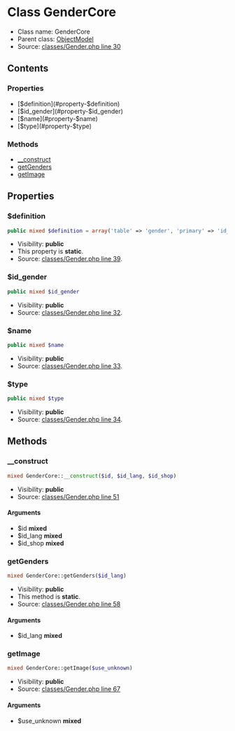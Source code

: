 Class GenderCore
=====================





* Class name: GenderCore
* Parent class: [ObjectModel](class.ObjectModelCore.md)
* Source: [classes/Gender.php line 30](https://github.com/PrestaShop/PrestaShop/blob/1.6.0.10/classes/Gender.php#L30)


Contents
--------


### Properties

* [$definition](#property-$definition)
* [$id_gender](#property-$id_gender)
* [$name](#property-$name)
* [$type](#property-$type)

### Methods

* [__construct](#method-__construct)
* [getGenders](#method-getGenders)
* [getImage](#method-getImage)




Properties
----------


### <a name="property-$definition"></a>$definition

```php
public mixed $definition = array('table' => 'gender', 'primary' => 'id_gender', 'multilang' => true, 'fields' => array('type' => array('type' => self::TYPE_INT, 'required' => true), 'name' => array('type' => self::TYPE_STRING, 'lang' => true, 'validate' => 'isString', 'required' => true, 'size' => 20)))
```





* Visibility: **public**
* This property is **static**.
* Source: [classes/Gender.php line 39](https://github.com/PrestaShop/PrestaShop/blob/1.6.0.10/classes/Gender.php#L39).


### <a name="property-$id_gender"></a>$id_gender

```php
public mixed $id_gender
```





* Visibility: **public**
* Source: [classes/Gender.php line 32](https://github.com/PrestaShop/PrestaShop/blob/1.6.0.10/classes/Gender.php#L32).


### <a name="property-$name"></a>$name

```php
public mixed $name
```





* Visibility: **public**
* Source: [classes/Gender.php line 33](https://github.com/PrestaShop/PrestaShop/blob/1.6.0.10/classes/Gender.php#L33).


### <a name="property-$type"></a>$type

```php
public mixed $type
```





* Visibility: **public**
* Source: [classes/Gender.php line 34](https://github.com/PrestaShop/PrestaShop/blob/1.6.0.10/classes/Gender.php#L34).


Methods
-------


### <a name="method-__construct"></a>__construct

```php
mixed GenderCore::__construct($id, $id_lang, $id_shop)
```





* Visibility: **public**
* Source: [classes/Gender.php line 51](https://github.com/PrestaShop/PrestaShop/blob/1.6.0.10/classes/Gender.php#L51)


#### Arguments
* $id **mixed**
* $id_lang **mixed**
* $id_shop **mixed**



### <a name="method-getGenders"></a>getGenders

```php
mixed GenderCore::getGenders($id_lang)
```





* Visibility: **public**
* This method is **static**.
* Source: [classes/Gender.php line 58](https://github.com/PrestaShop/PrestaShop/blob/1.6.0.10/classes/Gender.php#L58)


#### Arguments
* $id_lang **mixed**



### <a name="method-getImage"></a>getImage

```php
mixed GenderCore::getImage($use_unknown)
```





* Visibility: **public**
* Source: [classes/Gender.php line 67](https://github.com/PrestaShop/PrestaShop/blob/1.6.0.10/classes/Gender.php#L67)


#### Arguments
* $use_unknown **mixed**


